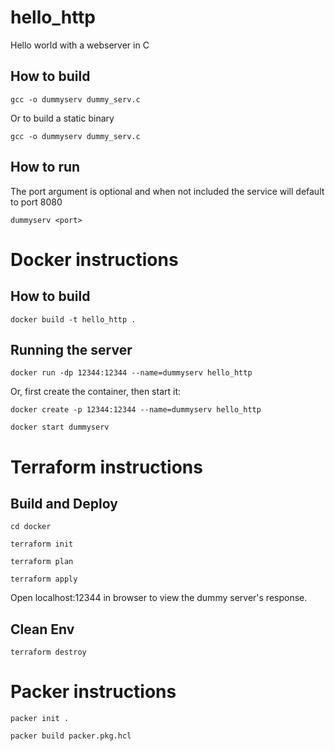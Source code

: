 # hello_http
Hello world with a webserver in C


## How to build
```gcc -o dummyserv dummy_serv.c```

Or to build a static binary

```gcc -o dummyserv dummy_serv.c```

## How to run
The port argument is optional and when not included the service will default to port 8080

```dummyserv <port>```

# Docker instructions

## How to build
```docker build -t hello_http .```

## Running the server
```docker run -dp 12344:12344 --name=dummyserv hello_http```

Or, first create the container, then start it:

```docker create -p 12344:12344 --name=dummyserv hello_http```

```docker start dummyserv```

# Terraform instructions

## Build and Deploy
```cd docker```

```terraform init```

```terraform plan```

```terraform apply```

Open localhost:12344 in browser to view the dummy server's response.

## Clean Env
```terraform destroy```

# Packer instructions

```packer init .```

```packer build packer.pkg.hcl```

